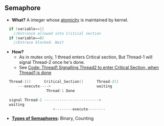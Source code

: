 ## Semaphore
- **What?** A integer whose [atomicity](/Threads_Processes_IPC/Terms) is maintained by kernel.
```c
  if (variable==1)
    //Entrance allowed into Critical section 
  if (variable==0)
    //Entrace blocked. Wait
```
- **How?** 
  - As in mutex only, 1 thread enters Critical section, But Thread-1 will signal Thread-2 once he's done.
  - See [Code: Thread1 Signalling Thread2 to enter Critical Section, when Thread1 is done](Types_of_Semaphores/Binary/Code/Thread1_Signalling_Thread2/C++_code.md)
```c
  Thread-1()      Critical_Section()      Thread-2()
      ---execute---->                     waiting
                   Thread-1 Done
                   
  signal Thread-2 ------------------------->
  waiting
                      <--------execute--------                  
```
- **[Types of Semaphores](Types_of_Semaphores):** Binary, Counting
